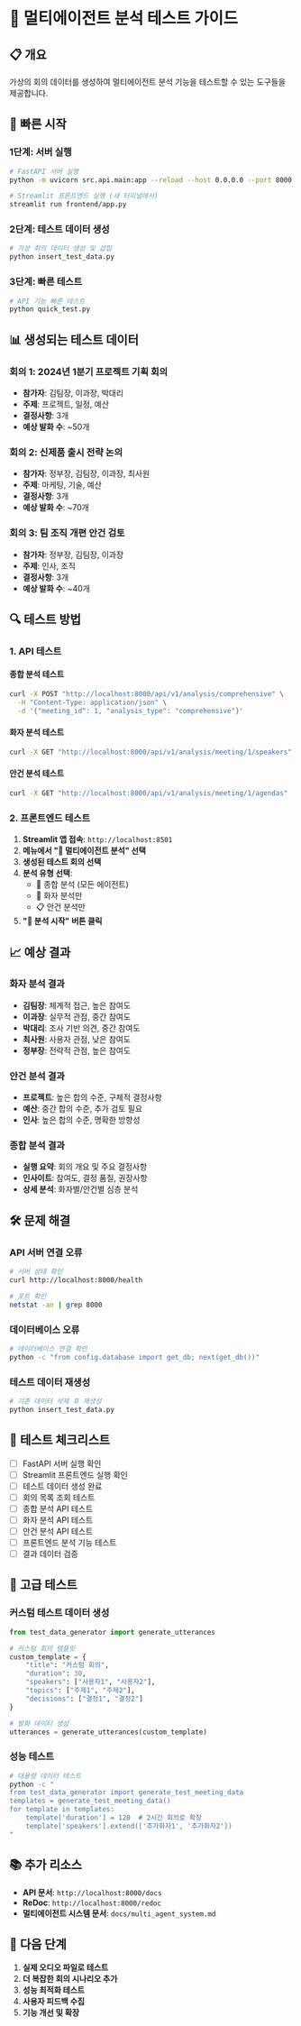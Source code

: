 # 🤖 멀티에이전트 분석 테스트 가이드

## 📋 개요

가상의 회의 데이터를 생성하여 멀티에이전트 분석 기능을 테스트할 수 있는 도구들을 제공합니다.

## 🚀 빠른 시작

### 1단계: 서버 실행
```bash
# FastAPI 서버 실행
python -m uvicorn src.api.main:app --reload --host 0.0.0.0 --port 8000

# Streamlit 프론트엔드 실행 (새 터미널에서)
streamlit run frontend/app.py
```

### 2단계: 테스트 데이터 생성
```bash
# 가상 회의 데이터 생성 및 삽입
python insert_test_data.py
```

### 3단계: 빠른 테스트
```bash
# API 기능 빠른 테스트
python quick_test.py
```

## 📊 생성되는 테스트 데이터

### 회의 1: 2024년 1분기 프로젝트 기획 회의
- **참가자**: 김팀장, 이과장, 박대리
- **주제**: 프로젝트, 일정, 예산
- **결정사항**: 3개
- **예상 발화 수**: ~50개

### 회의 2: 신제품 출시 전략 논의
- **참가자**: 정부장, 김팀장, 이과장, 최사원
- **주제**: 마케팅, 기술, 예산
- **결정사항**: 3개
- **예상 발화 수**: ~70개

### 회의 3: 팀 조직 개편 안건 검토
- **참가자**: 정부장, 김팀장, 이과장
- **주제**: 인사, 조직
- **결정사항**: 3개
- **예상 발화 수**: ~40개

## 🔍 테스트 방법

### 1. API 테스트

#### 종합 분석 테스트
```bash
curl -X POST "http://localhost:8000/api/v1/analysis/comprehensive" \
  -H "Content-Type: application/json" \
  -d '{"meeting_id": 1, "analysis_type": "comprehensive"}'
```

#### 화자 분석 테스트
```bash
curl -X GET "http://localhost:8000/api/v1/analysis/meeting/1/speakers"
```

#### 안건 분석 테스트
```bash
curl -X GET "http://localhost:8000/api/v1/analysis/meeting/1/agendas"
```

### 2. 프론트엔드 테스트

1. **Streamlit 앱 접속**: `http://localhost:8501`
2. **메뉴에서 "🤖 멀티에이전트 분석" 선택**
3. **생성된 테스트 회의 선택**
4. **분석 유형 선택**:
   - 🤖 종합 분석 (모든 에이전트)
   - 👥 화자 분석만
   - 📋 안건 분석만
5. **"🚀 분석 시작" 버튼 클릭**

## 📈 예상 결과

### 화자 분석 결과
- **김팀장**: 체계적 접근, 높은 참여도
- **이과장**: 실무적 관점, 중간 참여도
- **박대리**: 조사 기반 의견, 중간 참여도
- **최사원**: 사용자 관점, 낮은 참여도
- **정부장**: 전략적 관점, 높은 참여도

### 안건 분석 결과
- **프로젝트**: 높은 합의 수준, 구체적 결정사항
- **예산**: 중간 합의 수준, 추가 검토 필요
- **인사**: 높은 합의 수준, 명확한 방향성

### 종합 분석 결과
- **실행 요약**: 회의 개요 및 주요 결정사항
- **인사이트**: 참여도, 결정 품질, 권장사항
- **상세 분석**: 화자별/안건별 심층 분석

## 🛠️ 문제 해결

### API 서버 연결 오류
```bash
# 서버 상태 확인
curl http://localhost:8000/health

# 포트 확인
netstat -an | grep 8000
```

### 데이터베이스 오류
```bash
# 데이터베이스 연결 확인
python -c "from config.database import get_db; next(get_db())"
```

### 테스트 데이터 재생성
```bash
# 기존 데이터 삭제 후 재생성
python insert_test_data.py
```

## 📝 테스트 체크리스트

- [ ] FastAPI 서버 실행 확인
- [ ] Streamlit 프론트엔드 실행 확인
- [ ] 테스트 데이터 생성 완료
- [ ] 회의 목록 조회 테스트
- [ ] 종합 분석 API 테스트
- [ ] 화자 분석 API 테스트
- [ ] 안건 분석 API 테스트
- [ ] 프론트엔드 분석 기능 테스트
- [ ] 결과 데이터 검증

## 🔧 고급 테스트

### 커스텀 테스트 데이터 생성
```python
from test_data_generator import generate_utterances

# 커스텀 회의 템플릿
custom_template = {
    "title": "커스텀 회의",
    "duration": 30,
    "speakers": ["사용자1", "사용자2"],
    "topics": ["주제1", "주제2"],
    "decisions": ["결정1", "결정2"]
}

# 발화 데이터 생성
utterances = generate_utterances(custom_template)
```

### 성능 테스트
```bash
# 대용량 데이터 테스트
python -c "
from test_data_generator import generate_test_meeting_data
templates = generate_test_meeting_data()
for template in templates:
    template['duration'] = 120  # 2시간 회의로 확장
    template['speakers'].extend(['추가화자1', '추가화자2'])
"
```

## 📚 추가 리소스

- **API 문서**: `http://localhost:8000/docs`
- **ReDoc**: `http://localhost:8000/redoc`
- **멀티에이전트 시스템 문서**: `docs/multi_agent_system.md`

## 🎯 다음 단계

1. **실제 오디오 파일로 테스트**
2. **더 복잡한 회의 시나리오 추가**
3. **성능 최적화 테스트**
4. **사용자 피드백 수집**
5. **기능 개선 및 확장** 